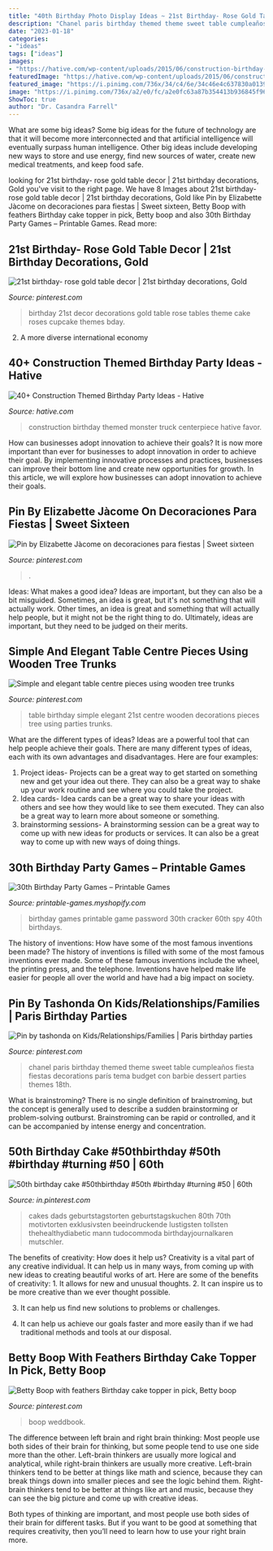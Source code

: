 ```yaml
---
title: "40th Birthday Photo Display Ideas ~ 21st Birthday- Rose Gold Table Decor"
description: "Chanel paris birthday themed theme sweet table cumpleaños fiesta fiestas decorations parís tema budget con barbie dessert parties themes 18th"
date: "2023-01-18"
categories:
- "ideas"
tags: ["ideas"]
images:
- "https://hative.com/wp-content/uploads/2015/06/construction-birthday-party/14-construction-themed-birthday-party.jpg"
featuredImage: "https://hative.com/wp-content/uploads/2015/06/construction-birthday-party/14-construction-themed-birthday-party.jpg"
featured_image: "https://i.pinimg.com/736x/34/c4/6e/34c46e4c637830a0139929a65feaec8f.jpg"
image: "https://i.pinimg.com/736x/a2/e0/fc/a2e0fc63a87b354413b936845f969b40.jpg"
ShowToc: true
author: "Dr. Casandra Farrell"
---
```



What are some big ideas?
Some big ideas for the future of technology are that it will become more interconnected and that artificial intelligence will eventually surpass human intelligence. Other big ideas include developing new ways to store and use energy, find new sources of water, create new medical treatments, and keep food safe.

	

		
looking for 21st birthday- rose gold table decor | 21st birthday decorations, Gold you've visit to the right page. We have 8 Images about 21st birthday- rose gold table decor | 21st birthday decorations, Gold like Pin by Elizabette Jàcome on decoraciones para fiestas | Sweet sixteen, Betty Boop with feathers Birthday cake topper in pick, Betty boop and also 30th Birthday Party Games – Printable Games. Read more:
		
    
## 21st Birthday- Rose Gold Table Decor | 21st Birthday Decorations, Gold

<img loading=lazy src="https://i.pinimg.com/736x/89/1a/7e/891a7ed2aef322d62a8f77893ac5097d.jpg" onerror="this.onerror=null;this.src='https://tse3.mm.bing.net/th?id=OIP.HmXj9jnTP4LVun6YFMEGUQHaNK&amp;pid=15.1';" alt="21st birthday- rose gold table decor | 21st birthday decorations, Gold">

_Source: pinterest.com_

>birthday 21st decor decorations gold table rose tables theme cake roses cupcake themes bday. 

	

2. A more diverse international economy 

    
## 40+ Construction Themed Birthday Party Ideas - Hative

<img loading=lazy src="https://hative.com/wp-content/uploads/2015/06/construction-birthday-party/14-construction-themed-birthday-party.jpg" onerror="this.onerror=null;this.src='https://tse2.mm.bing.net/th?id=OIP.LcTC_YhSYbqop-hN0NDcOQHaLK&amp;pid=15.1';" alt="40+ Construction Themed Birthday Party Ideas - Hative">

_Source: hative.com_

>construction birthday themed monster truck centerpiece hative favor. 

	

How can businesses adopt innovation to achieve their goals?
It is now more important than ever for businesses to adopt innovation in order to achieve their goal. By implementing innovative processes and practices, businesses can improve their bottom line and create new opportunities for growth. In this article, we will explore how businesses can adopt innovation to achieve their goals.

    
## Pin By Elizabette Jàcome On Decoraciones Para Fiestas | Sweet Sixteen

<img loading=lazy src="https://i.pinimg.com/736x/34/c4/6e/34c46e4c637830a0139929a65feaec8f.jpg" onerror="this.onerror=null;this.src='https://tse1.mm.bing.net/th?id=OIP.0fNOKThZuDnsLg9XtdSJtgHaJ4&amp;pid=15.1';" alt="Pin by Elizabette Jàcome on decoraciones para fiestas | Sweet sixteen">

_Source: pinterest.com_

>. 

	

Ideas: What makes a good idea?
Ideas are important, but they can also be a bit misguided. Sometimes, an idea is great, but it's not something that will actually work. Other times, an idea is great and something that will actually help people, but it might not be the right thing to do. Ultimately, ideas are important, but they need to be judged on their merits.

    
## Simple And Elegant Table Centre Pieces Using Wooden Tree Trunks

<img loading=lazy src="https://i.pinimg.com/736x/24/e6/6a/24e66a0d75fce4583b6099507b64851a.jpg" onerror="this.onerror=null;this.src='https://tse2.mm.bing.net/th?id=OIP.Rq92ti2QCPc51WD0R0kmDQHaNK&amp;pid=15.1';" alt="Simple and elegant table centre pieces using wooden tree trunks">

_Source: pinterest.com_

>table birthday simple elegant 21st centre wooden decorations pieces tree using parties trunks. 

	

What are the different types of ideas?
Ideas are a powerful tool that can help people achieve their goals. There are many different types of ideas, each with its own advantages and disadvantages. Here are four examples: 
1. Project ideas- Projects can be a great way to get started on something new and get your idea out there. They can also be a great way to shake up your work routine and see where you could take the project. 
2. Idea cards- Idea cards can be a great way to share your ideas with others and see how they would like to see them executed. They can also be a great way to learn more about someone or something. 
3. brainstorming sessions- A brainstorming session can be a great way to come up with new ideas for products or services. It can also be a great way to come up with new ways of doing things.

    
## 30th Birthday Party Games – Printable Games

<img loading=lazy src="http://cdn.shopify.com/s/files/1/0454/2101/products/Password-Cracker-Game_Page_1-M_grande.png?v=1399474316" onerror="this.onerror=null;this.src='https://tse2.mm.bing.net/th?id=OIP.KFHcxj1ZQyyg-iVPrTMBwwAAAA&amp;pid=15.1';" alt="30th Birthday Party Games – Printable Games">

_Source: printable-games.myshopify.com_

>birthday games printable game password 30th cracker 60th spy 40th birthdays. 

	

The history of inventions: How have some of the most famous inventions been made?
The history of inventions is filled with some of the most famous inventions ever made. Some of these famous inventions include the wheel, the printing press, and the telephone. Inventions have helped make life easier for people all over the world and have had a big impact on society.

    
## Pin By Tashonda On Kids/Relationships/Families | Paris Birthday Parties

<img loading=lazy src="https://i.pinimg.com/736x/a2/e0/fc/a2e0fc63a87b354413b936845f969b40.jpg" onerror="this.onerror=null;this.src='https://tse3.mm.bing.net/th?id=OIP.eSEX_Zr3dfzOu31ccTHEwgHaJ4&amp;pid=15.1';" alt="Pin by tashonda on Kids/Relationships/Families | Paris birthday parties">

_Source: pinterest.com_

>chanel paris birthday themed theme sweet table cumpleaños fiesta fiestas decorations parís tema budget con barbie dessert parties themes 18th. 

	

What is brainstroming?
There is no single definition of brainstroming, but the concept is generally used to describe a sudden brainstorming or problem-solving outburst. Brainstroming can be rapid or controlled, and it can be accompanied by intense energy and concentration.

    
## 50th Birthday Cake #50thbirthday #50th #birthday #turning #50 | 60th

<img loading=lazy src="https://i.pinimg.com/736x/5a/a8/6b/5aa86bb3feeda4381d15fc7298861641.jpg" onerror="this.onerror=null;this.src='https://tse4.mm.bing.net/th?id=OIP.GibEE9pD0HwRf7-btpn-pwHaKB&amp;pid=15.1';" alt="50th birthday cake #50thbirthday #50th #birthday #turning #50 | 60th">

_Source: in.pinterest.com_

>cakes dads geburtstagstorten geburtstagskuchen 80th 70th motivtorten exklusivsten beeindruckende lustigsten tollsten thehealthydiabetic mann tudocommoda birthdayjournalkaren mutschler. 

	

The benefits of creativity: How does it help us?
Creativity is a vital part of any creative individual. It can help us in many ways, from coming up with new ideas to creating beautiful works of art. Here are some of the benefits of creativity: 1. It allows for new and unusual thoughts.
2. It can inspire us to be more creative than we ever thought possible.

3. It can help us find new solutions to problems or challenges.

4. It can help us achieve our goals faster and more easily than if we had traditional methods and tools at our disposal.

    
## Betty Boop With Feathers Birthday Cake Topper In Pick, Betty Boop

<img loading=lazy src="https://i.pinimg.com/736x/b7/6a/4e/b76a4ee3b52adbcd4b7e5cf94bac756d.jpg" onerror="this.onerror=null;this.src='https://tse2.mm.bing.net/th?id=OIP.vdq4LLJJNw4P-EW7qZRHtAHaI6&amp;pid=15.1';" alt="Betty Boop with feathers Birthday cake topper in pick, Betty boop">

_Source: pinterest.com_

>boop weddbook. 

	

The difference between left brain and right brain thinking:
Most people use both sides of their brain for thinking, but some people tend to use one side more than the other. Left-brain thinkers are usually more logical and analytical, while right-brain thinkers are usually more creative.
Left-brain thinkers tend to be better at things like math and science, because they can break things down into smaller pieces and see the logic behind them. Right-brain thinkers tend to be better at things like art and music, because they can see the big picture and come up with creative ideas.

Both types of thinking are important, and most people use both sides of their brain for different tasks. But if you want to be good at something that requires creativity, then you’ll need to learn how to use your right brain more.

